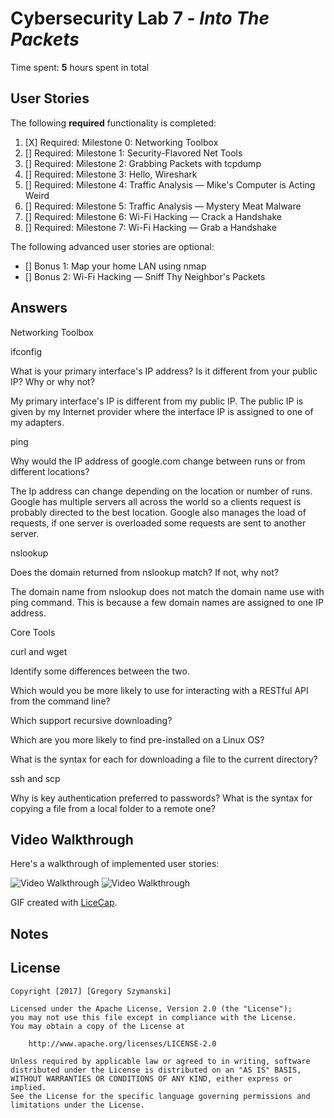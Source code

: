 # Cybersecurity Lab 7 - *Into The Packets* 

Time spent: **5** hours spent in total 

## User Stories

The following **required** functionality is completed:

1. [X]  Required: Milestone 0: Networking Toolbox 
2. []  Required: Milestone 1: Security-Flavored Net Tools
3. []  Required: Milestone 2: Grabbing Packets with tcpdump
4. []  Required: Milestone 3: Hello, Wireshark
5. []  Required: Milestone 4: Traffic Analysis — Mike's Computer is Acting Weird 
6. []  Required: Milestone 5: Traffic Analysis — Mystery Meat Malware
7. []  Required: Milestone 6: Wi-Fi Hacking — Crack a Handshake
8. []  Required: Milestone 7: Wi-Fi Hacking — Grab a Handshake

The following advanced user stories are optional:

* []  Bonus 1: Map your home LAN using nmap 
* []  Bonus 2: Wi-Fi Hacking — Sniff Thy Neighbor's Packets

## Answers

Networking Toolbox

ifconfig

What is your primary interface's IP address? Is it different from your public IP? Why or why not?

My primary interface's IP is different from my public IP. The public IP is given by my Internet provider where the interface IP is assigned to one of my adapters. 

ping

Why would the IP address of google.com change between runs or from different locations?

The Ip address can change depending on the location or number of runs. Google has multiple servers all across the world so a clients request is probably directed to the best location. Google also manages the load of requests, if one server is overloaded some requests are sent to another server. 

nslookup 

Does the domain returned from nslookup match? If not, why not?

The domain name from nslookup does not match the domain name use with ping command. This is because a few domain names are assigned to one IP address. 

Core Tools

curl and wget

Identify some differences between the two.

Which would you be more likely to use for interacting with a RESTful API from the command line?

Which support recursive downloading?

Which are you more likely to find pre-installed on a Linux OS?

What is the syntax for each for downloading a file to the current directory?

ssh and scp

Why is key authentication preferred to passwords?
What is the syntax for copying a file from a local folder to a remote one?




## Video Walkthrough

Here's a walkthrough of implemented user stories:

<img src='walk7_lab.gif' title='Video Walkthrough' width='' alt='Video Walkthrough' />

<img src='walk7_lab2.gif' title='Video Walkthrough' width='' alt='Video Walkthrough' />

GIF created with [LiceCap](http://www.cockos.com/licecap/).

## Notes


## License

    Copyright [2017] [Gregory Szymanski]

    Licensed under the Apache License, Version 2.0 (the "License");
    you may not use this file except in compliance with the License.
    You may obtain a copy of the License at

        http://www.apache.org/licenses/LICENSE-2.0

    Unless required by applicable law or agreed to in writing, software
    distributed under the License is distributed on an "AS IS" BASIS,
    WITHOUT WARRANTIES OR CONDITIONS OF ANY KIND, either express or implied.
    See the License for the specific language governing permissions and
    limitations under the License.
